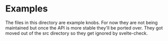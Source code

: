 # Examples

The files in this directory are example knobs. For now they are not being
maintained but once the API is more stable they'll be ported over. They got
moved out of the src directory so they get ignored by svelte-check.
